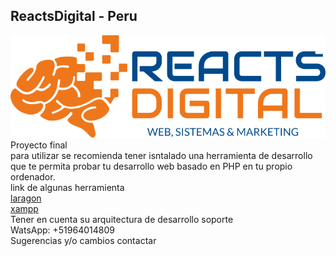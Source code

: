 ## ReactsDigital - Peru
<img  src="./public/img/logo.svg"/>
Proyecto final<br>
para utilizar se recomienda tener isntalado una herramienta de desarrollo 
que te permita probar tu desarrollo web basado en PHP en tu propio ordenador.<br>
link de algunas herramienta <br>
<a href='https://laragon.org/download/index.html'>laragon</a><br>
<a href='https://www.apachefriends.org/es/download.html'>xampp</a><br>
<span>Tener en cuenta su arquitectura de desarrollo</span>
soporte<br>
WatsApp: +51964014809 <br>
 Sugerencias y/o cambios contactar